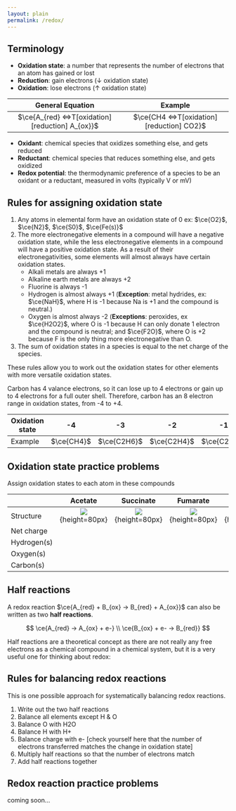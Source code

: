 ```yaml
---
layout: plain
permalink: /redox/
---
```


## Terminology

 - **Oxidation state**: a number that represents the number of electrons that an atom has gained or lost
 - **Reduction**: gain electrons (↓ oxidation state)
 - **Oxidation**: lose electrons (↑ oxidation state)


|                       General Equation                        |                        Example                         |
|:-------------------------------------------------------------:|:------------------------------------------------------:|
| $\ce{A_{red} <=>T[oxidation][reduction] A_{ox}}$ | $\ce{CH4 <=>T[oxidation][reduction] CO2}$ |

 - **Oxidant**: chemical species that oxidizes something else, and gets reduced
 - **Reductant**: chemical species that reduces something else, and gets oxidized
 - **Redox potential**: the thermodynamic preference of a species to be an oxidant or a reductant, measured in volts (typically V or mV)

## Rules for assigning oxidation state

1. Any atoms in elemental form have an oxidation state of 0 ex: $\ce{O2}$, $\ce{N2}$, $\ce{S0}$, $\ce{Fe(s)}$
2. The more electronegative elements in a compound will have a negative oxidation state, while the less electronegative elements in a compound will have a positive oxidation state. As a result of their electronegativities, some elements will almost always have certain oxidation states.
   - Alkali metals are always +1
   - Alkaline earth metals are always +2
   - Fluorine is always -1
   - Hydrogen is almost always +1 (**Exception**: metal hydrides, ex: $\ce{NaH}$, where H is -1 because Na is +1 and the compound is neutral.)
   - Oxygen is almost always -2 (**Exceptions**: peroxides, ex $\ce{H2O2}$, where O is -1 because H can only donate 1 electron and the compound is neutral; and $\ce{F2O}$, where O is +2 because F is the only thing more electronegative than O.
3. The sum of oxidation states in a species is equal to the net charge of the species.

These rules allow you to work out the oxidation states for other elements with more versatile oxidation states.

Carbon has 4 valance electrons, so it can lose up to 4 electrons or gain up to 4 electrons for a full outer shell. Therefore, carbon has an 8 electron range in oxidation states, from -4 to +4.

| Oxidation state |     -4     |     -3      |     -2      |     -1      |      0      |      +1       |     +2      |     +3      |     +4     |
|-----------------|:----------:|:-----------:|:-----------:|:-----------:|:-----------:|:-------------:|:-----------:|:-----------:|:----------:|
| Example         | $\ce{CH4}$ | $\ce{C2H6}$ | $\ce{C2H4}$ | $\ce{C2H2}$ | $\ce{CH2O}$ | $\ce{C2H2O2}$ | $\ce{CHO2}$ | $\ce{C2O4}$ | $\ce{CO2}$ |


## Oxidation state practice problems

Assign oxidation states to each atom in these compounds

|             |             **Acetate**             |             **Succinate**             |             **Fumarate**             |             **Ethanol**             |
|-------------|:-----------------------------------:|:-------------------------------------:|:------------------------------------:|:-----------------------------------:|
| Structure   | ![](redox_acetate.png){height=80px} | ![](redox_succinate.png){height=80px} | ![](redox_fumarate.png){height=80px} | ![](redox_ethanol.png){height=50px} |
| Net charge  |                                     |                                       |                                      |                                     |
| Hydrogen(s) |                                     |                                       |                                      |                                     |
| Oxygen(s)   |                                     |                                       |                                      |                                     |
| Carbon(s)   |                                     |                                       |                                      |                                     |


## Half reactions

A redox reaction $\ce{A_{red} + B_{ox} -> B_{red} + A_{ox}}$ can also be written as two **half reactions**.

$$
\ce{A_{red} -> A_{ox} + e-} \\
\ce{B_{ox} + e- -> B_{red}}
$$

Half reactions are a theoretical concept as there are not really any free electrons as a chemical compound in a chemical system, but it is a very useful one for thinking about redox:

## Rules for balancing redox reactions

This is one possible approach for systematically balancing redox reactions.

1. Write out the two half reactions
2. Balance all elements except H & O
3. Balance O with H2O
4. Balance H with H+
5. Balance charge with e- [check yourself here that the number of electrons transferred matches the change in oxidation state]
6. Multiply half reactions so that the number of electrons match
7. Add half reactions together

## Redox reaction practice problems

coming soon...
